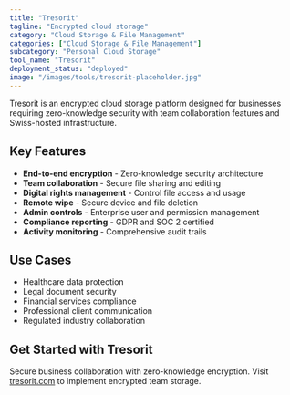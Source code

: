 ```yaml
---
title: "Tresorit"
tagline: "Encrypted cloud storage"
category: "Cloud Storage & File Management"
categories: ["Cloud Storage & File Management"]
subcategory: "Personal Cloud Storage"
tool_name: "Tresorit"
deployment_status: "deployed"
image: "/images/tools/tresorit-placeholder.jpg"
---
```

Tresorit is an encrypted cloud storage platform designed for businesses requiring zero-knowledge security with team collaboration features and Swiss-hosted infrastructure.

## Key Features

- **End-to-end encryption** - Zero-knowledge security architecture
- **Team collaboration** - Secure file sharing and editing
- **Digital rights management** - Control file access and usage
- **Remote wipe** - Secure device and file deletion
- **Admin controls** - Enterprise user and permission management
- **Compliance reporting** - GDPR and SOC 2 certified
- **Activity monitoring** - Comprehensive audit trails

## Use Cases

- Healthcare data protection
- Legal document security
- Financial services compliance
- Professional client communication
- Regulated industry collaboration

## Get Started with Tresorit

Secure business collaboration with zero-knowledge encryption. Visit [tresorit.com](https://tresorit.com) to implement encrypted team storage.